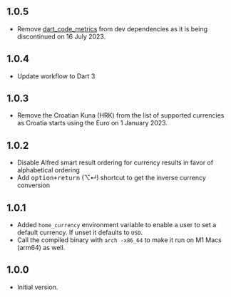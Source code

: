 ## 1.0.5

- Remove [dart_code_metrics](https://pub.dev/packages/dart_code_metrics) from dev dependencies as it is being discontinued on 16 July 2023.

## 1.0.4

- Update workflow to Dart 3

## 1.0.3

- Remove the Croatian Kuna (HRK) from the list of supported currencies as Croatia starts using the Euro on 1 January 2023.

## 1.0.2

- Disable Alfred smart result ordering for currency results in favor of alphabetical ordering
- Add <kbd>option+return</kbd> (⌥↵) shortcut to get the inverse currency conversion

## 1.0.1

- Added `home_currency` environment variable to enable a user to set a default currency. If unset it defaults to `USD`.
- Call the compiled binary with `arch -x86_64` to make it run on M1 Macs (arm64) as well.

## 1.0.0

- Initial version.
